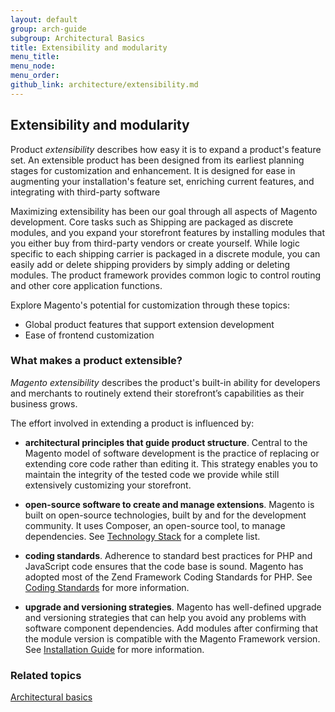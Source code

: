 ```yaml
---
layout: default
group: arch-guide
subgroup: Architectural Basics
title: Extensibility and modularity
menu_title: 
menu_node: 
menu_order: 
github_link: architecture/extensibility.md
---
```


<h2 id="m2arch-whatis-overview">Extensibility and modularity</h2>


Product <i>extensibility</i> describes how easy  it is to expand  a product's feature set. An extensible product has been designed from its earliest planning stages for  customization and enhancement. It is designed for ease in  augmenting your installation's feature set, enriching current features, and integrating with third-party software


Maximizing extensibility has been our goal through all aspects of Magento development.  Core tasks such as Shipping are packaged as discrete modules, and you expand your storefront features by installing modules that you either buy from third-party vendors or create yourself. While logic specific to each shipping carrier is packaged in a discrete module, you can easily add or delete shipping providers by simply adding or deleting modules. The product framework provides common logic to control routing and other core application functions.  

Explore Magento's potential for customization through these topics: 

* Global product features that support extension development
* Ease of frontend customization 


<h3>What makes a product extensible? </h3>

<i>Magento extensibility</i> describes the product's built-in ability for developers and merchants to routinely extend their storefront’s capabilities as their business grows. 


The effort involved in extending a product is influenced by: 

* <b>architectural principles that guide product structure</b>. Central to the Magento model of software development is the practice of replacing or extending core code rather than editing it. This strategy enables you to maintain the integrity of the tested code we provide while still extensively customizing your storefront.


* <b>open-source software to create and manage extensions</b>. Magento is built on open-source technologies, built by and for the development community. It uses Composer, an open-source tool, to manage dependencies. See <a href="{{ site.gdeurl }}architecture/tech-stack.html">Technology Stack</a>  for a complete list. 

* <b>coding standards</b>. Adherence to  standard best practices for PHP and JavaScript code ensures that the code base is sound. Magento has adopted most of the Zend Framework Coding Standards for PHP. See <a href="{{ site.gdeurl }}coding-standards/bk-coding-standards.html">Coding Standards</a> for more information.

* <b>upgrade and versioning strategies</b>. Magento has well-defined upgrade and versioning strategies that can help you avoid any problems with software component dependencies. Add modules after confirming that the module version is compatible with the Magento Framework version. See  <a href="{{ site.gdeurl }}install-gde/bk-install-guide.html">Installation Guide</a> for more information. 


<h3 id="m2arch-related">Related topics</h3>


<a href="{{ site.gdeurl }}architecture/archi_perspectives/ABasics_intro.html">Architectural basics</a>







